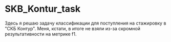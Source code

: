 # SKB_Kontur_task
Здесь я решаю задачу классификации для поступления на стажировку в "СКБ Контур". Меня, кстати, в итоге не взяли из-за скромной результативности на метрике f1.
